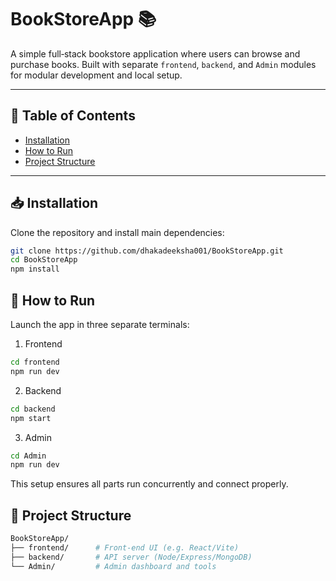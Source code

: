 # BookStoreApp 📚

A simple full‑stack bookstore application where users can browse and purchase books. Built with separate `frontend`, `backend`, and `Admin` modules for modular development and local setup.

---

## 📘 Table of Contents
- [Installation](#installation)
- [How to Run](#how-to-run)
- [Project Structure](#project-structure)
---

## 📥 Installation

Clone the repository and install main dependencies:
```bash
git clone https://github.com/dhakadeeksha001/BookStoreApp.git
cd BookStoreApp
npm install
```

## 🚀 How to Run

Launch the app in three separate terminals:

1. Frontend
```bash
cd frontend
npm run dev
```
2. Backend
```bash
cd backend
npm start
```
3. Admin
```bash
cd Admin
npm run dev
```
This setup ensures all parts run concurrently and connect properly.

## 📁 Project Structure
```bash
BookStoreApp/
├── frontend/      # Front‑end UI (e.g. React/Vite)
├── backend/       # API server (Node/Express/MongoDB)
└── Admin/         # Admin dashboard and tools
```
